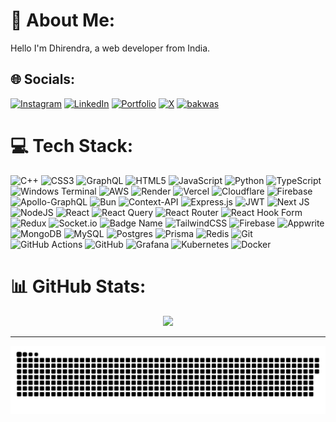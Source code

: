 # 💫 About Me:
Hello I'm Dhirendra, a web developer from India.

## 🌐 Socials:
[![Instagram](https://img.shields.io/badge/Instagram-%23E4405F.svg?logo=Instagram&logoColor=white)](https://instagram.com/dhirendravsingh) [![LinkedIn](https://img.shields.io/badge/LinkedIn-%230077B5.svg?logo=linkedin&logoColor=white)](https://linkedin.com/in/dhirendra-vikram-singh-53646b228) [![Portfolio](http://d1ujqdpfgkvqfi.cloudfront.net/favicon-generator/htdocs/favicons/2015-01-02/2004e2982aac2c6812a77aa13518b236.ico)](https://dhirendravsingh.vercel.app/) [![X](https://img.shields.io/badge/X-black.svg?logo=X&logoColor=white)](https://x.com/dhirendraVS) [![bakwas](https://img.shields.io/badge/Email-D14836?logo=gmail&logoColor=white)](mailto:dhirendravsingh09@gmail.com) 

# 💻 Tech Stack:
![C++](https://img.shields.io/badge/c++-%2300599C.svg?style=flat&logo=c%2B%2B&logoColor=white) ![CSS3](https://img.shields.io/badge/css3-%231572B6.svg?style=flat&logo=css3&logoColor=white) ![GraphQL](https://img.shields.io/badge/-GraphQL-E10098?style=flat&logo=graphql&logoColor=white) ![HTML5](https://img.shields.io/badge/html5-%23E34F26.svg?style=flat&logo=html5&logoColor=white) ![JavaScript](https://img.shields.io/badge/javascript-%23323330.svg?style=flat&logo=javascript&logoColor=%23F7DF1E) ![Python](https://img.shields.io/badge/python-3670A0?style=flat&logo=python&logoColor=ffdd54) ![TypeScript](https://img.shields.io/badge/typescript-%23007ACC.svg?style=flat&logo=typescript&logoColor=white) ![Windows Terminal](https://img.shields.io/badge/Windows%20Terminal-%234D4D4D.svg?style=flat&logo=windows-terminal&logoColor=white) ![AWS](https://img.shields.io/badge/AWS-%23FF9900.svg?style=flat&logo=amazon-aws&logoColor=white) ![Render](https://img.shields.io/badge/Render-%46E3B7.svg?style=flat&logo=render&logoColor=white) ![Vercel](https://img.shields.io/badge/vercel-%23000000.svg?style=flat&logo=vercel&logoColor=white) ![Cloudflare](https://img.shields.io/badge/Cloudflare-F38020?style=flat&logo=Cloudflare&logoColor=white) ![Firebase](https://img.shields.io/badge/firebase-%23039BE5.svg?style=flat&logo=firebase) ![Apollo-GraphQL](https://img.shields.io/badge/-ApolloGraphQL-311C87?style=flat&logo=apollo-graphql) ![Bun](https://img.shields.io/badge/Bun-%23000000.svg?style=flat&logo=bun&logoColor=white) ![Context-API](https://img.shields.io/badge/Context--Api-000000?style=flat&logo=react) ![Express.js](https://img.shields.io/badge/express.js-%23404d59.svg?style=flat&logo=express&logoColor=%2361DAFB) ![JWT](https://img.shields.io/badge/JWT-black?style=flat&logo=JSON%20web%20tokens) ![Next JS](https://img.shields.io/badge/Next-black?style=flat&logo=next.js&logoColor=white) ![NodeJS](https://img.shields.io/badge/node.js-6DA55F?style=flat&logo=node.js&logoColor=white) ![React](https://img.shields.io/badge/react-%2320232a.svg?style=flat&logo=react&logoColor=%2361DAFB) ![React Query](https://img.shields.io/badge/-React%20Query-FF4154?style=flat&logo=react%20query&logoColor=white) ![React Router](https://img.shields.io/badge/React_Router-CA4245?style=flat&logo=react-router&logoColor=white) ![React Hook Form](https://img.shields.io/badge/React%20Hook%20Form-%23EC5990.svg?style=flat&logo=reacthookform&logoColor=white) ![Redux](https://img.shields.io/badge/redux-%23593d88.svg?style=flat&logo=redux&logoColor=white) ![Socket.io](https://img.shields.io/badge/Socket.io-black?style=flat&logo=socket.io&badgeColor=010101) ![Badge Name](https://img.shields.io/badge/tRPC-%232596BE.svg?style=flat&logo=tRPC&logoColor=white) ![TailwindCSS](https://img.shields.io/badge/tailwindcss-%2338B2AC.svg?style=flat&logo=tailwind-css&logoColor=white) ![Firebase](https://img.shields.io/badge/firebase-a08021?style=flat&logo=firebase&logoColor=ffcd34) ![Appwrite](https://img.shields.io/badge/Appwrite-%23FD366E.svg?style=flat&logo=appwrite&logoColor=white) ![MongoDB](https://img.shields.io/badge/MongoDB-%234ea94b.svg?style=flat&logo=mongodb&logoColor=white) ![MySQL](https://img.shields.io/badge/mysql-4479A1.svg?style=flat&logo=mysql&logoColor=white) ![Postgres](https://img.shields.io/badge/postgres-%23316192.svg?style=flat&logo=postgresql&logoColor=white) ![Prisma](https://img.shields.io/badge/Prisma-3982CE?style=flat&logo=Prisma&logoColor=white) ![Redis](https://img.shields.io/badge/redis-%23DD0031.svg?style=flat&logo=redis&logoColor=white) ![Git](https://img.shields.io/badge/git-%23F05033.svg?style=flat&logo=git&logoColor=white) ![GitHub Actions](https://img.shields.io/badge/github%20actions-%232671E5.svg?style=flat&logo=githubactions&logoColor=white) ![GitHub](https://img.shields.io/badge/github-%23121011.svg?style=flat&logo=github&logoColor=white) ![Grafana](https://img.shields.io/badge/grafana-%23F46800.svg?style=flat&logo=grafana&logoColor=white) ![Kubernetes](https://img.shields.io/badge/kubernetes-%23326ce5.svg?style=flat&logo=kubernetes&logoColor=white) ![Docker](https://img.shields.io/badge/docker-%230db7ed.svg?style=flat&logo=docker&logoColor=white)
# 📊 GitHub Stats:
<div align="center">
<!-- ![](https://github-readme-stats.vercel.app/api?username=dhirendravsingh&theme=default_repocard&hide_border=true&include_all_commits=false&count_private=true)<br/> -->

 ![](https://nirzak-streak-stats.vercel.app/?user=dhirendravsingh&theme=github_dark&hide_border=true)<br/>
<!-- ![](https://nirzak-streak-stats.vercel.app/?user=dhirendravsingh&theme=github_dark&hide_border=false)<br/> -->

</div>

<!-- ![](https://github-readme-stats.vercel.app/api/top-langs/?username=dhirendravsingh&theme=default_repocard&hide_border=true&include_all_commits=false&count_private=true&layout=compact) -->


<!-- ### ✍️ Random Dev Quote

![](https://quotes-github-readme.vercel.app/api?type=horizontal&theme=light)
 -->


<!--  -->

<!-- Proudly created with GPRM ( https://gprm.itsvg.in ) -->
<hr/>
<picture>
  <source media="(prefers-color-scheme: dark)" srcset="https://raw.githubusercontent.com/dhirendravsingh/dhirendravsingh/output/github-snake-dark.svg" />
  <source media="(prefers-color-scheme: light)" srcset="https://raw.githubusercontent.com/dhirendravsingh/dhirendravsingh/output/github-snake.svg" />
  <img alt="github-snake" src="https://raw.githubusercontent.com/dhirendravsingh/dhirendravsingh/output/github-snake.svg" />
</picture>


















